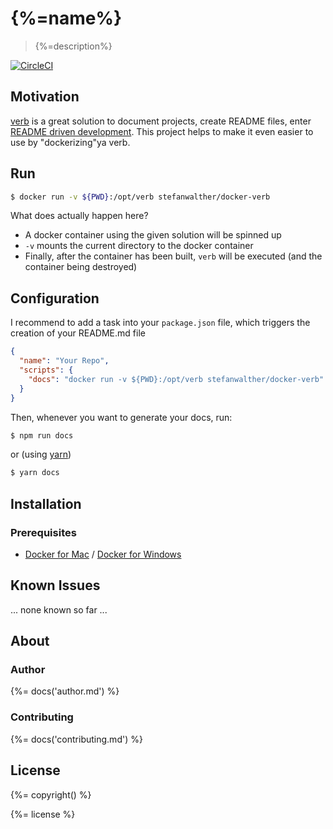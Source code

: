 # {%=name%}

> {%=description%}

[![CircleCI](https://circleci.com/gh/stefanwalther/docker-verb.svg?style=svg)](https://circleci.com/gh/stefanwalther/docker-verb)

<!-- toc --->

## Motivation

[verb](https://github.com/verbose/verb) is a great solution to document projects, create README files, enter [README driven development](https://www.google.de/search?q=readme+driven+development).
This project helps to make it even easier to use by "dockerizing"ya verb.

## Run

```sh
$ docker run -v ${PWD}:/opt/verb stefanwalther/docker-verb
```

What does actually happen here?

- A docker container using the given solution will be spinned up
- `-v` mounts the current directory to the docker container
- Finally, after the container has been built, `verb` will be executed (and the container being destroyed)

## Configuration

I recommend to add a task into your `package.json` file, which triggers the creation of your README.md file

```json
{
  "name": "Your Repo",
  "scripts": {
    "docs": "docker run -v ${PWD}:/opt/verb stefanwalther/docker-verb"
  }
}
```

Then, whenever you want to generate your docs, run:

```sh
$ npm run docs
```

or (using [yarn](https://yarnpkg.com)) 

```sh
$ yarn docs
```


## Installation

### Prerequisites

- [Docker for Mac](https://docs.docker.com/docker-for-mac/) / [Docker for Windows](https://docs.docker.com/docker-for-windows/)

## Known Issues

... none known so far ...

## About

### Author

{%= docs('author.md') %}

### Contributing

{%= docs('contributing.md') %}

## License
{%= copyright() %}
 
{%= license %}

